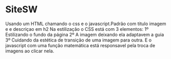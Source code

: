 # SiteSW
Usando um HTML chamando o css e o javascript.Padrão com titulo imagem e e descriçao em h2
Na estilização o CSS está com 3 elementos: 
1º Estilizando o fundo da página
2º A imagem deixando ela adaptavem a guia
3º Cuidando da estética de transição de uma imagem para outra.
E o javascript com uma função matemática está responsavel pela troca de imagens ao clicar nela.
